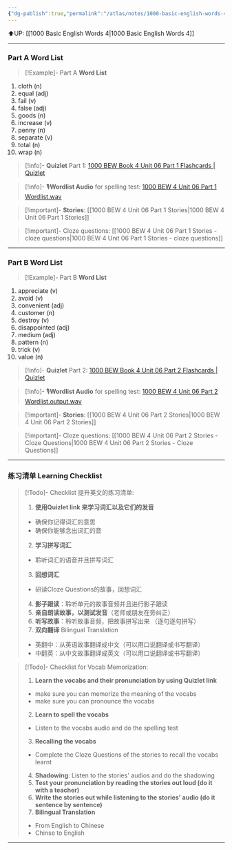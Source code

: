 ```yaml
---
{"dg-publish":true,"permalink":"/atlas/notes/1000-basic-english-words-4-unit-06/"}
---
```


⬆️UP: [[1000 Basic English Words 4\|1000 Basic English Words 4]]

---
### Part A Word List


> [!Example]- Part A **Word List**

1. cloth (n)
2. equal (adj)
3. fail (v)
4. false (adj)
5. goods (n)
6. increase (v)
7. penny (n)
8. separate (v)
9. total (n)
10. wrap (n)


> [!info]- **Quizlet** Part 1: [1000 BEW Book 4 Unit 06 Part 1 Flashcards | Quizlet]()

> [!info]- 🎙️**Wordlist Audio** for spelling test: [1000 BEW 4 Unit 06 Part 1 Wordlist.wav]()

> [!important]- **Stories**: [[1000 BEW 4 Unit 06 Part 1 Stories\|1000 BEW 4 Unit 06 Part 1 Stories]]

> [!important]- Cloze questions: [[1000 BEW 4 Unit 06 Part 1 Stories - cloze questions\|1000 BEW 4 Unit 06 Part 1 Stories - cloze questions]]

---
### Part B Word List


> [!Example]- Part B **Word List**

1. appreciate (v)
2. avoid (v)
3. convenient (adj)
4. customer (n)
5. destroy (v)
6. disappointed (adj)
7. medium (adj)
8. pattern (n)
9. trick (v)
10. value (n)

> [!info]- **Quizlet** Part 2: [1000 BEW Book 4 Unit 06 Part 2 Flashcards | Quizlet]()

> [!info]- 🎙️**Wordlist Audio** for spelling test: [1000 BEW 4 Unit 06 Part 2 Wordlist.output.wav]()

> [!important]- **Stories**: [[1000 BEW 4 Unit 06 Part 2 Stories\|1000 BEW 4 Unit 06 Part 2 Stories]]

> [!important]- Cloze questions: [[1000 BEW 4 Unit 06 Part 2 Stories - Cloze Questions\|1000 BEW 4 Unit 06 Part 2 Stories - Cloze Questions]]

---
### 练习清单 Learning Checklist

> [!Todo]- Checklist 提升英文的练习清单:
> 1. **使用Quizlet link 来学习词汇以及它们的发音** 
>	- 确保你记得词汇的意思 
>	- 确保你能够念出词汇的音 
> 2. **学习拼写词汇** 
>	- 聆听词汇的语音并且拼写词汇 
> 3. **回想词汇**
>	- 研读Cloze Questions的故事，回想词汇 
> 4. **影子跟读**：聆听单元的故事音频并且进行影子跟读 
> 5. **亲自朗读故事，以测试发音**（老师或朋友在旁纠正）
> 6. **听写故事**：聆听故事音频，把故事拼写出来 （逐句逐句拼写）
> 7. **双向翻译** Bilingual Translation 
>	- 英翻中：从英语故事翻译成中文（可以用口说翻译或书写翻译）
>	- 中翻英：从中文故事翻译成英文（可以用口说翻译或书写翻译）

> [!Todo]- Checklist for Vocab Memorization:
> 
> 1. **Learn the vocabs and their pronunciation by using Quizlet link**
>	- make sure you can memorize the meaning of the vocabs
>	- make sure you can pronounce the vocabs
> 2. **Learn to spell the vocabs**
>	- Listen to the vocabs audio and do the spelling test
> 3. **Recalling the vocabs**
>	- Complete the Cloze Questions of the stories to recall the vocabs learnt
> 4. **Shadowing**: Listen to the stories' audios and do the shadowing
> 5. **Test your pronunciation by reading the stories out loud (do it with a teacher)**
> 6. **Write the stories out while listening to the stories' audio (do it sentence by sentence)**
> 7. **Bilingual Translation** 
> 	- From English to Chinese
> 	- Chinse to English


---
